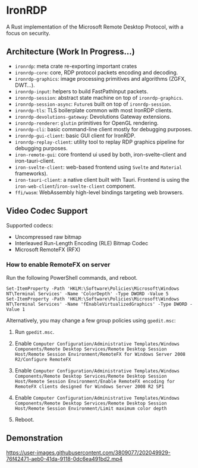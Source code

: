 # IronRDP

A Rust implementation of the Microsoft Remote Desktop Protocol, with a focus on security.

## Architecture (Work In Progress…)

- `ironrdp`: meta crate re-exporting important crates
- `ironrdp-core`: core, RDP protocol packets encoding and decoding.
- `ironrdp-graphics`: image processing primitives and algorithms (ZGFX, DWT…).
- `ironrdp-input`: helpers to build FastPathInput packets.
- `ironrdp-session`: abstract state machine on top of `ironrdp-graphics`.
- `ironrdp-session-async`: `Future`s built on top of `ironrdp-session`.
- `ironrdp-tls`: TLS boilerplate common with most IronRDP clients.
- `ironrdp-devolutions-gateway`: Devolutions Gateway extensions.
- `ironrdp-renderer`: `glutin` primitives for OpenGL rendering.
- `ironrdp-cli`: basic command-line client mostly for debugging purposes.
- `ironrdp-gui-client`: basic GUI client for IronRDP.
- `ironrdp-replay-client`: utility tool to replay RDP graphics pipeline for debugging purposes.
- `iron-remote-gui`: core frontend ui used by both, iron-svelte-client and iron-tauri-client.
- `iron-svelte-client`: web-based frontend using `Svelte` and `Material` frameworks).
- `iron-tauri-client`: a native client built with Tauri. Frontend is using the `iron-web-client`/`iron-svelte-client` component.
- `ffi/wasm`: WebAssembly high-level bindings targeting web browsers.

## Video Codec Support

Supported codecs:

- Uncompressed raw bitmap
- Interleaved Run-Length Encoding (RLE) Bitmap Codec
- Microsoft RemoteFX (RFX)

### How to enable RemoteFX on server

Run the following PowerShell commands, and reboot.

```pwsh
Set-ItemProperty -Path 'HKLM:\Software\Policies\Microsoft\Windows NT\Terminal Services' -Name 'ColorDepth' -Type DWORD -Value 5
Set-ItemProperty -Path 'HKLM:\Software\Policies\Microsoft\Windows NT\Terminal Services' -Name 'fEnableVirtualizedGraphics' -Type DWORD -Value 1
```

Alternatively, you may change a few group policies using `gpedit.msc`:

1. Run `gpedit.msc`.

2. Enable `Computer Configuration/Administrative Templates/Windows Components/Remote Desktop Services/Remote Desktop Session Host/Remote Session Environment/RemoteFX for Windows Server 2008 R2/Configure RemoteFX`

3. Enable `Computer Configuration/Administrative Templates/Windows Components/Remote Desktop Services/Remote Desktop Session Host/Remote Session Environment/Enable RemoteFX encoding for RemoteFX clients designed for Windows Server 2008 R2 SP1`

4. Enable `Computer Configuration/Administrative Templates/Windows Components/Remote Desktop Services/Remote Desktop Session Host/Remote Session Environment/Limit maximum color depth`

5. Reboot.

## Demonstration

https://user-images.githubusercontent.com/3809077/202049929-76f42471-aeb0-41da-9118-0dc6ea491bd2.mp4

